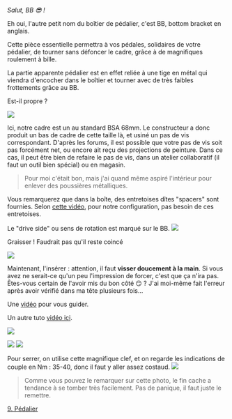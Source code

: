 _Salut, BB 😎 !_

Eh oui, l'autre petit nom du boîtier de pédalier, c'est BB, bottom bracket en anglais.

Cette pièce essentielle permettra à vos pédales, solidaires de votre pédalier, de tourner sans défoncer le cadre, grâce à de magnifiques roulement à bille.

La partie apparente pédalier est en effet reliée à une tige en métal qui viendra d'encocher dans le boîtier et tourner avec de très faibles frottements grâce au BB.

Est-il propre ?

![](pas-de-vis)

Ici, notre cadre est un au standard BSA 68mm. Le constructeur a donc produit un bas de cadre de cette taille là, et usiné un pas de vis correspondant. D'après les forums, il est possible que votre pas de vis soit pas forcément net, ou encore ait reçu des projections de peinture. Dans ce cas, il peut être bien de refaire le pas de vis, dans un atelier collaboratif (il faut un outil bien spécial) ou en magasin.

> Pour moi c'était bon, mais j'ai quand même aspiré l'intérieur pour enlever des poussières métalliques.

Vous remarquerez que dans la boîte, des entretoises dîtes "spacers" sont fournies. Selon [cette vidéo](https://www.youtube.com/watch?v=TU8VppD_zGA), pour notre configuration, pas besoin de ces entretoises.

Le "drive side" ou sens de rotation est marqué sur le BB.
![](drive-side)

Graisser ! Faudrait pas qu'il reste coincé

![](graisse)

Maintenant, l'insérer : attention, il faut **visser doucement à la main**. Si vous avez ne serait-ce qu'un peu l'impression de forcer, c'est que ça n'ira pas. Êtes-vous certain de l'avoir mis du bon côté 😏 ? J'ai moi-même fait l'erreur après avoir vérifié dans ma tête plusieurs fois...

Une [vidéo](https://youtu.be/zku_zqTCdPQ) pour vous guider.

Un autre tuto [vidéo ici](https://youtu.be/TU8VppD_zGA).

![](insertion)

![](inseré)
![](profil)

Pour serrer, on utilise cette magnifique clef, et on regarde les indications de couple en Nm : 35-40, donc il faut y aller assez costaud.
![](serrage)

> Comme vous pouvez le remarquer sur cette photo, le fin cache a tendance à se tomber très facilement. Pas de panique, il faut juste le remettre.

[9. Pédalier](pédalier)
